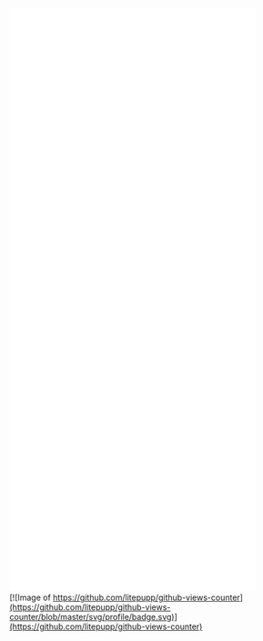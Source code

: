 ![Metrics](/github-metrics.svg)  
[![Image of https://github.com/litepupp/github-views-counter](https://github.com/litepupp/github-views-counter/blob/master/svg/profile/badge.svg)](https://github.com/litepupp/github-views-counter)

